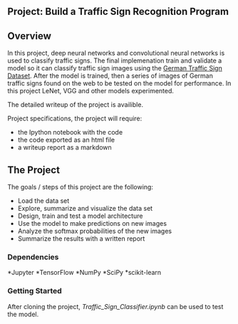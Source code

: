 ## Project: Build a Traffic Sign Recognition Program


Overview
---
In this project, deep neural networks and convolutional neural networks is used to classify traffic signs. The final implemenation train and validate a model so it can classify traffic sign images using the [German Traffic Sign Dataset](http://benchmark.ini.rub.de/?section=gtsrb&subsection=dataset). After the model is trained, then a series of  images of German traffic signs found on the web to be tested on the model for performance. In this project LeNet, VGG and other models experimented.

The detailed writeup of the project is availible. 

Project specifications, the project will require: 
* the Ipython notebook with the code
* the code exported as an html file
* a writeup report as a markdown 


The Project
---
The goals / steps of this project are the following:
* Load the data set
* Explore, summarize and visualize the data set
* Design, train and test a model architecture
* Use the model to make predictions on new images
* Analyze the softmax probabilities of the new images
* Summarize the results with a written report

### Dependencies
*Jupyter
*TensorFlow
*NumPy
*SciPy
*scikit-learn

### Getting Started

After cloning the project, _Traffic_Sign_Classifier.ipynb_ can be used to test the model.

